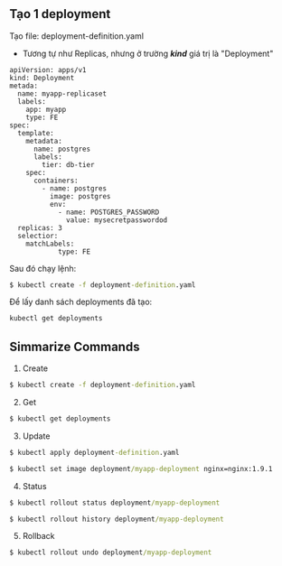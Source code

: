 # 
## Tạo 1 deployment
Tạo file: deployment-definition.yaml
- Tương tự như Replicas, nhưng ở trường ___kind___ giá trị là "Deployment"
```file
apiVersion: apps/v1
kind: Deployment
metada:
  name: myapp-replicaset
  labels:
    app: myapp
    type: FE
spec:
  template:
    metadata:
      name: postgres
      labels:
        tier: db-tier
    spec:
      containers:
        - name: postgres
          image: postgres
          env:
            - name: POSTGRES_PASSWORD
              value: mysecretpasswordod
  replicas: 3
  selectior:
    matchLabels:
			type: FE
```
Sau đó chạy lệnh:
```cmd
$ kubectl create -f deployment-definition.yaml
```

Để lấy danh sách deployments đã tạo:
```cmd
kubectl get deployments
```

## Simmarize Commands
1. Create
```cmd
$ kubectl create -f deployment-definition.yaml
```

2. Get
```cmd
$ kubectl get deployments
```

3. Update
```cmd
$ kubectl apply deployment-definition.yaml
```

```cmd
$ kubectl set image deployment/myapp-deployment nginx=nginx:1.9.1
```

4. Status
```cmd
$ kubectl rollout status deployment/myapp-deployment
```

```cmd
$ kubectl rollout history deployment/myapp-deployment
```

5. Rollback
```cmd
$ kubectl rollout undo deployment/myapp-deployment
```
